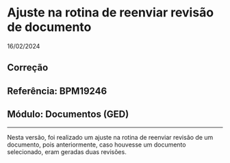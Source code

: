 # Ajuste na rotina de reenviar revisão de documento
16/02/2024
## Correção
## Referência: BPM19246
## Módulo: Documentos (GED)
***

Nesta versão, foi realizado um ajuste na rotina de reenviar revisão de um documento, pois anteriormente, caso houvesse um documento selecionado, eram geradas duas revisões.